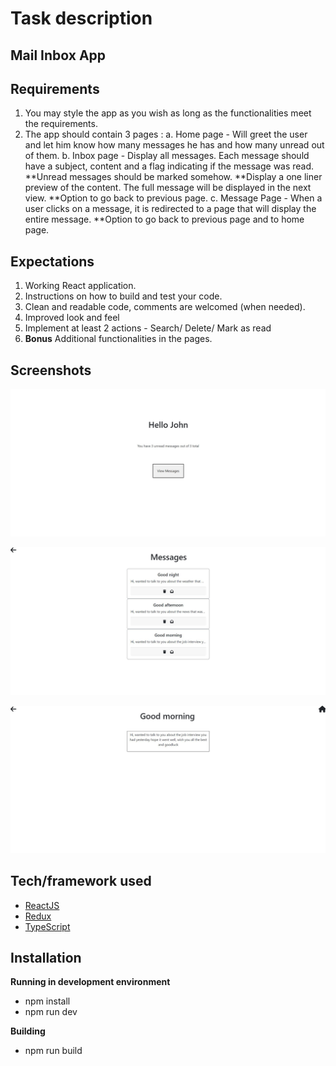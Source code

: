 # Task description

## Mail Inbox App

## Requirements

1. You may style the app as you wish as long as the functionalities meet the requirements.
2. The app should contain 3 pages :
   a. Home page - Will greet the user and let him know how many messages he has and how many unread out of them.
   b. Inbox page - Display all messages.
   Each message should have a subject, content and a flag indicating if the message was read.
   **Unread messages should be marked somehow.
   **Display a one liner preview of the content. The full message will be displayed in the next view.
   **Option to go back to previous page.
   c. Message Page - When a user clicks on a message, it is redirected to a page that will display the entire message.
   **Option to go back to previous page and to home page.

## Expectations

1. Working React application.
2. Instructions on how to build and test your code.
3. Clean and readable code, comments are welcomed (when needed).
4. Improved look and feel
5. Implement at least 2 actions - Search/ Delete/ Mark as read
6. **Bonus** Additional functionalities in the pages.

## Screenshots

![image](screenshots/home_page.jpg?raw=true "Home Page")

![image](screenshots/inbox_page.jpg?raw=true "Inbox Page")

![image](screenshots/message_page.jpg?raw=true "Message Page")

## Tech/framework used

- [ReactJS](https://reactjs.org/)
- [Redux](https://redux.js.org/)
- [TypeScript](https://www.typescriptlang.org/)

## Installation

**Running in development environment**

- npm install
- npm run dev

**Building**

- npm run build
